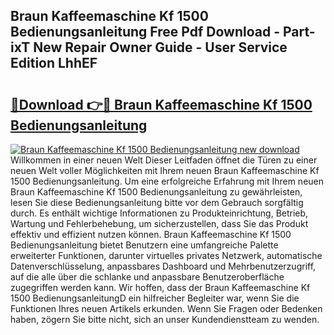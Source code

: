 ## Braun Kaffeemaschine Kf 1500 Bedienungsanleitung Free Pdf Download - Part-ixT New Repair Owner Guide - User Service Edition LhhEF

# <h2><a href="http://df44lh.blite.top/?on=Braun+Kaffeemaschine+Kf+1500+Bedienungsanleitung">🔗Download 👉🔴 Braun Kaffeemaschine Kf 1500 Bedienungsanleitung</a></h2>

[![Braun Kaffeemaschine Kf 1500 Bedienungsanleitung new download](https://i.imgur.com/lujVjoI.png)](http://df44lh.blite.top/?on=Braun+Kaffeemaschine+Kf+1500+Bedienungsanleitung)
Willkommen in einer neuen Welt Dieser Leitfaden öffnet die Türen zu einer neuen Welt voller Möglichkeiten mit Ihrem neuen Braun Kaffeemaschine Kf 1500 Bedienungsanleitung. Um eine erfolgreiche Erfahrung mit Ihrem neuen Braun Kaffeemaschine Kf 1500 Bedienungsanleitung zu gewährleisten, lesen Sie diese Bedienungsanleitung bitte vor dem Gebrauch sorgfältig durch. Es enthält wichtige Informationen zu Produkteinrichtung, Betrieb, Wartung und Fehlerbehebung, um sicherzustellen, dass Sie das Produkt effektiv und effizient nutzen können. Braun Kaffeemaschine Kf 1500 Bedienungsanleitung bietet Benutzern eine umfangreiche Palette erweiterter Funktionen, darunter virtuelles privates Netzwerk, automatische Datenverschlüsselung, anpassbares Dashboard und Mehrbenutzerzugriff, auf die alle über die schlanke und anpassbare Benutzeroberfläche zugegriffen werden kann. Wir hoffen, dass der Braun Kaffeemaschine Kf 1500 BedienungsanleitungD ein hilfreicher Begleiter war, wenn Sie die Funktionen Ihres neuen Artikels erkunden. Wenn Sie Fragen oder Bedenken haben, zögern Sie bitte nicht, sich an unser Kundendienstteam zu wenden.
